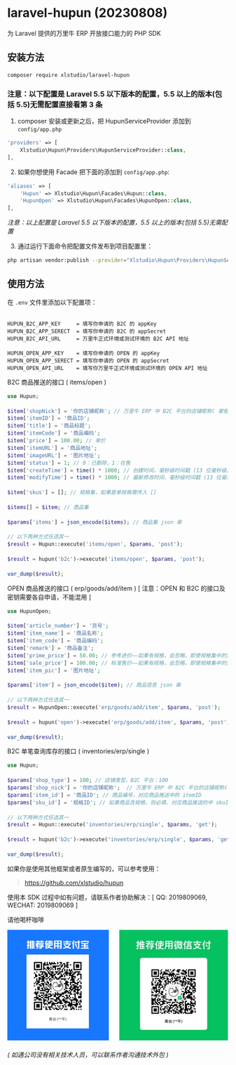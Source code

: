 # laravel-hupun (20230808)

为 Laravel 提供的万里牛 ERP 开放接口能力的 PHP SDK

## 安装方法

```shell
composer require xlstudio/laravel-hupun
```

### 注意：以下配置是 Laravel 5.5 以下版本的配置，5.5 以上的版本(包括 5.5)无需配置直接看第 3 条

1. composer 安装或更新之后，把 HupunServiceProvider 添加到 `config/app.php`

```php
'providers' => [
	Xlstudio\Hupun\Providers\HupunServiceProvider::class,
],
```

2. 如果你想使用 Facade 把下面的添加到 `config/app.php`:

```php
'aliases' => [
	'Hupun' => Xlstudio\Hupun\Facades\Hupun::class,
	'HupunOpen' => Xlstudio\Hupun\Facades\HupunOpen::class,
],
```
_注意：以上配置是 Laravel 5.5 以下版本的配置，5.5 以上的版本(包括 5.5)无需配置_


3. 通过运行下面命令把配置文件发布到项目配置里：

```bash
php artisan vendor:publish --provider="Xlstudio\Hupun\Providers\HupunServiceProvider"
```

## 使用方法

在 `.env` 文件里添加以下配置项：

```shell

HUPUN_B2C_APP_KEY     = 填写你申请的 B2C 的 appKey
HUPUN_B2C_APP_SERECT  = 填写你申请的 B2C 的 appSecret
HUPUN_B2C_API_URL     = 万里牛正式环境或测试环境的 B2C API 地址

HUPUN_OPEN_APP_KEY    = 填写你申请的 OPEN 的 appKey
HUPUN_OPEN_APP_SERECT = 填写你申请的 OPEN 的 appSecret
HUPUN_OPEN_API_URL    = 填写你万里牛正式环境或测试环境的 OPEN API 地址

```

B2C 商品推送的接口 ( items/open )

```php
use Hupun;

$item['shopNick'] = '你的店铺昵称'; // 万里牛 ERP 中 B2C 平台的店铺昵称( 掌柜旺旺/账号 ID )
$item['itemID'] = '商品ID';
$item['title'] = '商品标题';
$item['itemCode'] = '商品编码';
$item['price'] = 100.00; // 单价
$item['itemURL'] = '商品地址';
$item['imageURL'] = '图片地址';
$item['status'] = 1; // 0：已删除，1：在售
$item['createTime'] = time() * 1000; // 创建时间，毫秒级时间戳 (13 位毫秒级)
$item['modifyTime'] = time() * 1000; // 最新修改时间，毫秒级时间戳 (13 位毫秒级)

$item['skus'] = []; // 规格集，如果是单规格需传入 []

$items[] = $item; // 商品集

$params['items'] = json_encode($items); // 商品集 json 串

// 以下两种方式任选其一
$result = Hupun::execute('items/open', $params, 'post');

$result = hupun('b2c')->execute('items/open', $params, 'post');

var_dump($result);

```

OPEN 商品推送的接口 ( erp/goods/add/item ) [ 注意：OPEN 和 B2C 的接口及密钥需要各自申请，不能混用 ]

```php
use HupunOpen;

$item['article_number'] = '货号';
$item['item_name'] = '商品名称';
$item['item_code'] = '商品编码';
$item['remark'] = '商品备注';
$item['prime_price'] = 50.00; // 参考进价——如果有规格，会忽略，即使规格集中的没有传
$item['sale_price'] = 100.00; // 标准售价——如果有规格，会忽略，即使规格集中的没有传
$item['item_pic'] = '图片地址';

$params['item'] = json_encode($item); // 商品信息 json 串

// 以下两种方式任选其一
$result = HupunOpen::execute('erp/goods/add/item', $params, 'post');

$result = hupun('open')->execute('erp/goods/add/item', $params, 'post');

var_dump($result);

```

B2C 单笔查询库存的接口 ( inventories/erp/single )

```php
use Hupun;

$params['shop_type'] = 100; // 店铺类型，B2C 平台：100
$params['shop_nick'] = '你的店铺昵称';  // 万里牛 ERP 中 B2C 平台的店铺昵称( 掌柜旺旺/账号 ID )
$params['item_id'] = '商品ID'; // 商品编号，对应商品推送中的 itemID
$params['sku_id'] = '规格ID'; // 如果商品含规格，则必填，对应商品推送的中 skuID

// 以下两种方式任选其一
$result = Hupun::execute('inventories/erp/single', $params, 'get');

$result = hupun('b2c')->execute('inventories/erp/single', $params, 'get');

var_dump($result);

```

如果你是使用其他框架或者原生编写的，可以参考使用：
> https://github.com/xlstudio/hupun

使用本 SDK 过程中如有问题，请联系作者协助解决：[ QQ: 2019809069, WECHAT: 2019809069 ]

请他喝杯咖啡

![喝杯咖啡](buymeacoffee.png)

###### _( 如遇公司没有相关技术人员，可以联系作者沟通技术外包 )_